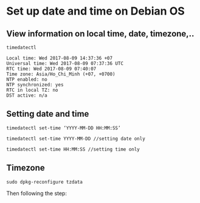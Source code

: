 # Set up date and time on Debian OS

## View information on local time, date, timezone,..

`timedatectl`

```
Local time: Wed 2017-08-09 14:37:36 +07
Universal time: Wed 2017-08-09 07:37:36 UTC
RTC time: Wed 2017-08-09 07:40:07
Time zone: Asia/Ho_Chi_Minh (+07, +0700)
NTP enabled: no
NTP synchronized: yes
RTC in local TZ: no
DST active: n/a
```
## Setting date and time

`timedatectl set-time ‘YYYY-MM-DD HH:MM:SS’`

`timedatectl set-time YYYY-MM-DD //setting date only`

`timedatectl set-time HH:MM:SS //setting time only`

## Timezone

`sudo dpkg-reconfigure tzdata`

Then following the step: